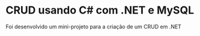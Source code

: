 # CRUD usando C# com .NET e MySQL

Foi desenvolvido um mini-projeto para a criação de um CRUD em .NET
